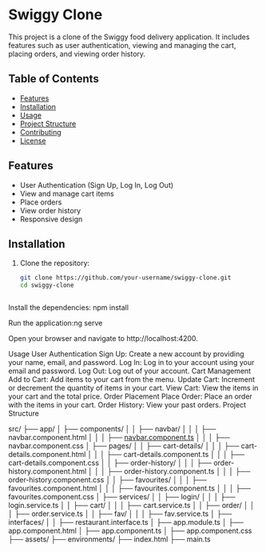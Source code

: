 # Swiggy Clone

This project is a clone of the Swiggy food delivery application. It includes features such as user authentication, viewing and managing the cart, placing orders, and viewing order history.

## Table of Contents

- [Features](#features)
- [Installation](#installation)
- [Usage](#usage)
- [Project Structure](#project-structure)
- [Contributing](#contributing)
- [License](#license)

## Features

- User Authentication (Sign Up, Log In, Log Out)
- View and manage cart items
- Place orders
- View order history
- Responsive design

## Installation

1. Clone the repository:

   ```bash
   git clone https://github.com/your-username/swiggy-clone.git
   cd swiggy-clone



Install the dependencies:
npm install

Run the application:ng serve

Open your browser and navigate to http://localhost:4200.

Usage
User Authentication
Sign Up: Create a new account by providing your name, email, and password.
Log In: Log in to your account using your email and password.
Log Out: Log out of your account.
Cart Management
Add to Cart: Add items to your cart from the menu.
Update Cart: Increment or decrement the quantity of items in your cart.
View Cart: View the items in your cart and the total price.
Order Placement
Place Order: Place an order with the items in your cart.
Order History: View your past orders.
Project Structure

src/
├── app/
│   ├── components/
│   │   ├── navbar/
│   │   │   ├── navbar.component.html
│   │   │   ├── [navbar.component.ts](http://_vscodecontentref_/1)
│   │   │   ├── navbar.component.css
│   ├── pages/
│   │   ├── cart-details/
│   │   │   ├── cart-details.component.html
│   │   │   ├── cart-details.component.ts
│   │   │   ├── cart-details.component.css
│   │   ├── order-history/
│   │   │   ├── order-history.component.html
│   │   │   ├── order-history.component.ts
│   │   │   ├── order-history.component.css
│   │   ├── favourites/
│   │   │   ├── favourites.component.html
│   │   │   ├── favourites.component.ts
│   │   │   ├── favourites.component.css
│   ├── services/
│   │   ├── login/
│   │   │   ├── login.service.ts
│   │   ├── cart/
│   │   │   ├── cart.service.ts
│   │   ├── order/
│   │   │   ├── order.service.ts
│   │   ├── fav/
│   │   │   ├── fav.service.ts
│   ├── interfaces/
│   │   ├── restaurant.interface.ts
│   ├── app.module.ts
│   ├── app.component.html
│   ├── app.component.ts
│   ├── app.component.css
├── assets/
├── environments/
├── index.html
├── main.ts


